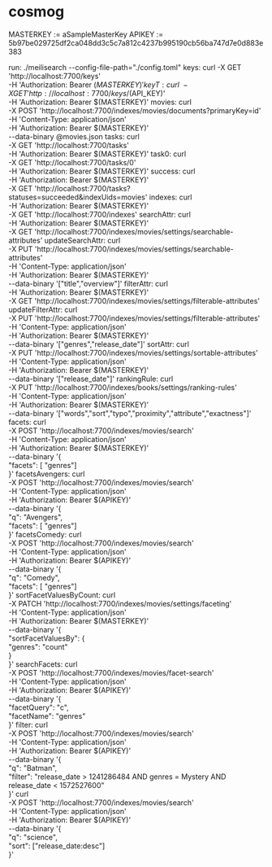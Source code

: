 # cosmog

MASTERKEY := aSampleMasterKey
APIKEY := 5b97be029725df2ca048dd3c5c7a812c4237b995190cb56ba747d7e0d883e383

run:
	./meilisearch --config-file-path="./config.toml"
keys:
	curl -X GET 'http://localhost:7700/keys' \
		-H 'Authorization: Bearer $(MASTERKEY)'
keyT:
	curl \
		-X GET 'http://localhost:7700/keys/$(API_KEY)' \
		-H 'Authorization: Bearer $(MASTERKEY)'
movies:
	curl \
		-X POST 'http://localhost:7700/indexes/movies/documents?primaryKey=id' \
		-H 'Content-Type: application/json' \
		-H 'Authorization: Bearer $(MASTERKEY)' \
		--data-binary @movies.json
tasks:
	curl \
		-X GET 'http://localhost:7700/tasks' \
		-H 'Authorization: Bearer $(MASTERKEY)'
task0:
	curl \
		-X GET 'http://localhost:7700/tasks/0' \
		-H 'Authorization: Bearer $(MASTERKEY)'
success:
	curl \
		-H 'Authorization: Bearer $(MASTERKEY)' \
		-X GET 'http://localhost:7700/tasks?statuses=succeeded&indexUids=movies'
indexes:
	curl \
		-H 'Authorization: Bearer $(MASTERKEY)' \
		-X GET 'http://localhost:7700/indexes'
searchAttr:
	curl \
		-H 'Authorization: Bearer $(MASTERKEY)' \
		-X GET 'http://localhost:7700/indexes/movies/settings/searchable-attributes'
updateSearchAttr:
	curl \
		-X PUT 'http://localhost:7700/indexes/movies/settings/searchable-attributes' \
		-H 'Content-Type: application/json' \
		-H 'Authorization: Bearer $(MASTERKEY)' \
		--data-binary '["title","overview"]'
filterAttr:
	curl \
		-H 'Authorization: Bearer $(MASTERKEY)' \
		-X GET 'http://localhost:7700/indexes/movies/settings/filterable-attributes'
updateFilterAttr:
	curl \
		-X PUT 'http://localhost:7700/indexes/movies/settings/filterable-attributes' \
		-H 'Content-Type: application/json' \
		-H 'Authorization: Bearer $(MASTERKEY)' \
		--data-binary '["genres","release_date"]'
sortAttr:
	curl \
		-X PUT 'http://localhost:7700/indexes/movies/settings/sortable-attributes' \
		-H 'Content-Type: application/json' \
		-H 'Authorization: Bearer $(MASTERKEY)' \
		--data-binary '["release_date"]'
rankingRule:
	curl \
		-X PUT 'http://localhost:7700/indexes/books/settings/ranking-rules' \
		-H 'Content-Type: application/json' \
		-H 'Authorization: Bearer $(MASTERKEY)' \
		--data-binary '["words","sort","typo","proximity","attribute","exactness"]'
facets:
	curl \
		-X POST 'http://localhost:7700/indexes/movies/search' \
		-H 'Content-Type: application/json' \
		-H 'Authorization: Bearer $(MASTERKEY)' \
		--data-binary '{ \
			"facets": [ "genres"] \
		}'
facetsAvengers:
	curl \
		-X POST 'http://localhost:7700/indexes/movies/search' \
		-H 'Content-Type: application/json' \
		-H 'Authorization: Bearer $(APIKEY)' \
		--data-binary '{ \
			"q": "Avengers", \
			"facets": [ "genres"] \
		}'
facetsComedy:
	curl \
		-X POST 'http://localhost:7700/indexes/movies/search' \
		-H 'Content-Type: application/json' \
		-H 'Authorization: Bearer $(APIKEY)' \
		--data-binary '{ \
			"q": "Comedy", \
			"facets": [ "genres"] \
		}'
sortFacetValuesByCount:
	curl \
		-X PATCH 'http://localhost:7700/indexes/movies/settings/faceting' \
		-H 'Content-Type: application/json' \
		-H 'Authorization: Bearer $(MASTERKEY)' \
		--data-binary '{ \
				"sortFacetValuesBy": { \
				"genres": "count" \
			} \
		}'
searchFacets:
	curl \
		-X POST 'http://localhost:7700/indexes/movies/facet-search' \
		-H 'Content-Type: application/json' \
		-H 'Authorization: Bearer $(APIKEY)' \
		--data-binary '{ \
			"facetQuery": "c", \
			"facetName": "genres" \
		}'
filter:
	curl \
		-X POST 'http://localhost:7700/indexes/movies/search' \
		-H 'Content-Type: application/json' \
		-H 'Authorization: Bearer $(APIKEY)' \
		--data-binary '{ \
			"q": "Batman", \
			"filter": "release_date > 1241286484 AND genres = Mystery AND release_date < 1572527600" \
		}'
	curl \
		-X POST 'http://localhost:7700/indexes/movies/search' \
		-H 'Content-Type: application/json' \
		-H 'Authorization: Bearer $(APIKEY)' \
		--data-binary '{ \
			"q": "science", \
			"sort": ["release_date:desc"] \
		}'
        